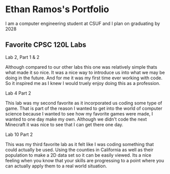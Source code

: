 
# Ethan Ramos's Portfolio

I am a computer engineering student at CSUF and I plan on graduating by 2028

## Favorite CPSC 120L Labs

Lab 2, Part 1 & 2

Although compared to our other labs this one was relatively simple thats what made it so nice. It was a nice way to introduce us into what we may be doing in the future. And for me it was my first time ever working with code. So it inspired me as I knew I would truely enjoy doing this as a profession.

Lab 4 Part 2

This lab was my second favorite as it incorporated us coding some type of game. That is part of the reason I wanted to get into the world of computer science because I wanted to see how my favorite games were made, I wanted to one day make my own. Although we didn't code the next Minecraft it was nice to see that I can get there one day. 

Lab 10 Part 2

This was my third favorite lab as it felt like I was coding something that could actually be used. Using the counties in California as well as their population to make a 2D data set so it can be easily viewed. Its a nice feeling when you know that your skills are progressing to a point where you can actually apply them to a real world situation.